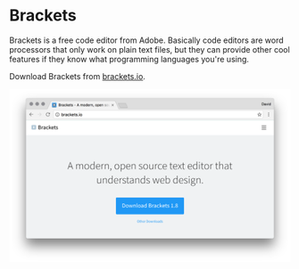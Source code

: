 # Brackets

Brackets is a free code editor from Adobe. Basically code editors are word processors that only work on plain text files, but they can provide other cool features if they know what programming languages you're using.

Download Brackets from [brackets.io](http://brackets.io/).

![](/assets/download-brackets.png)

